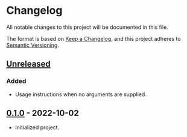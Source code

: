 # Changelog

All notable changes to this project will be documented in this file.

The format is based on [Keep a Changelog](https://keepachangelog.com/en/1.0.0/),
and this project adheres to [Semantic Versioning](https://semver.org/spec/v2.0.0.html).

## [Unreleased]

### Added

- Usage instructions when no arguments are supplied.

## [0.1.0] - 2022-10-02

- Initialized project.

[Unreleased]: https://github.com/sonro/narrate/compare/v0.1.0...HEAD
[0.1.0]: https://github.com/sonro/narrate/releases/tag/v0.1.0
